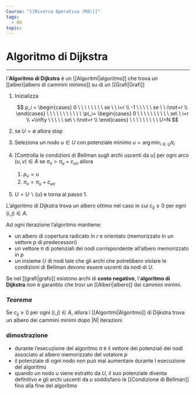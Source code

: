 ```yaml
---
Course: "[[Ricerca Operativa (RO)]]"
tags:
  - RO
topic:
---
```



# Algoritmo di Dijkstra
---
l'**Algoritmo di Dijkstra** è un [[Algoritmi|algoritmo]] che trova un [[alberi|albero di cammini minimo]] su di un [[Grafi|Grafi]] 

1. Inizializza

    $$
    p_i =
    \begin{cases}
    0  \ \ \ \ \ \ \ \ se \ \ i=r \\
    -1  \ \ \ \ \ se \ \ i\not=r \\
    \end{cases}
    \ \ \ \ \ \ \ \ \ \ \
    \pi_i=
    \begin{cases}
    0  \ \ \ \ \ \ \ \ \ \ se\ \  i=r \\
    +\infty  \ \ \ \ \ se\ \ i\not=r \\
    \end{cases}
    \ \ \ \ \ \ \ \ \
    U=N
    $$

2. se $U = \emptyset$ allora stop
3. Seleziona un nodo $u \in U$ con potenziale minimo $u=\arg\min_{i\in U}\pi_i$ 
4. \[Controlla le condizioni di Bellman sugli archi uscenti da $u$\]
per ogni arco $(u,v)\in A$ se $\pi_v > \pi_u +c_{uv}$ allora
    1. $p_v=u$
    2.  $\pi_v=\pi_u+c_{uv}$
5. $U=U\backslash \{u\}$ e torna al passo 1.


L’algoritmo di Dijkstra trova un albero ottimo nel caso in cui $c_{ij} \geq 0$ per ogni $(i,j) \in A$.

Ad ogni iterazione l’algoritmo mantiene:
- un albero di copertura radicato in $r$ e orientato (memorizzato in un vettore $p$ di predecessori)
- un vettore $\pi$ di potenziali dei nodi corrispondente all’albero memorizzato in $p$
- un insieme $U$ di nodi tale che gli archi che potrebbero violare le condizioni di Bellman devono essere uscenti da nodi di $U$.




Se nel [[grafi|grafo]] esistono archi di **costo negativo**, I'**algoritmo di Dijkstra** non è garantito che trovi un [[Alberi|albero]] dei cammini minimi.


### *Teorema*

Se $c_{ij} \geq 0$ per ogni $(i,j)\in A$, allora l [[Algoritmi|Algoritmo]] di Dijkstra trova un albero dei cammini minimi dopo $|N|$ iterazioni

### dimostrazione

- durante l’esecuzione del algoritmo $\pi$ è il vettore dei potenziali dei nodi associato al albero memorizzato del votatore $p$
- il potenziale di ogni nodo non può mai aumentare durante l esecuzione del algoritmo
- quando un nodo $u$ viene estratto da $U$, il suo potenziale diventa definitivo e gli archi uscenti da $u$ soddisfano le [[Condizione di Bellman]] fino alla fine del algoritmo